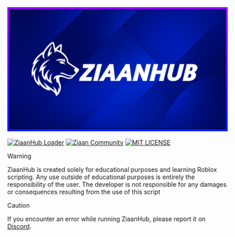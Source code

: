 <picture>
    <img src="ziaanhub/doc/img/ziaandev.jpg" alt="ZiaanHub">
</picture>

[![ZiaanHub Loader](https://img.shields.io/badge/ZiaanHubㅤLoader-3F51B5?style=for-the-badge&labelColor=3F51B5&color=3F51B5&logoWidth=0)](https://ziaanhub.github.io) [![Ziaan Community](https://img.shields.io/badge/Discord-7289DA?style=for-the-badge&logo=discord&logoColor=white)](https://discord.gg/z2uNNQHrgZ) [![MIT LICENSE](https://img.shields.io/badge/MITㅤLICENSE-001F3F?style=for-the-badge&labelColor=001F3F&logoWidth=0)](https://opensource.org/licenses/MIT)
> [!WARNING]
> ZiaanHub is created solely for educational purposes and learning Roblox scripting. Any use outside of educational purposes is entirely the responsibility of the user. The developer is not responsible for any damages or consequences resulting from the use of this script

> [!CAUTION]
> If you encounter an error while running ZiaanHub, please report it on [Discord](https://discord.gg/z2uNNQHrgZ).
